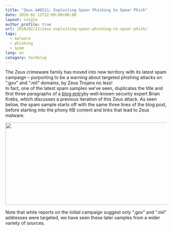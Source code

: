 ```yaml
---
title: "Zeus &#8211; Exploiting Spear Phishing to Spear Phish"
date: 2010-02-12T22:09:00+00:00
layout: single
author_profile: true
url: 2010/02/12/zeus-exploiting-spear-phishing-to-spear-phish/
tags:
  - malware
  - phishing
  - spam
lang: en
category: techblog
---
```

The Zeus crimeware family has moved into new territory with its latest spam campaign &#8211; purporting to be a warning about targeted phishing attacks on “.gov” and “.mil” domains, by Zeus Trojans no less!  
In fact, one of the latest spam samples we’ve seen, duplicates the title and first three paragraphs of a <a href="http://www.krebsonsecurity.com/2010/02/zeus-attack-spoofs-nsa-targets-gov-and-mil/" target="_blank">blog entry</a>by well-known security expert Brian Krebs, which discusses a previous iteration of this Zeus attack. As seen below, the spam sample starts off with the same three lines of the blog post, before starting into the phony KB content and links that lead to Zeus malware.

<div>
  <a href="http://2.bp.blogspot.com/_vaUVXcmC3OI/S3XKNU8l8TI/AAAAAAAAA6w/LR9vBrOAmUM/s1600-h/zbot-spearphish.png" imageanchor="1"><img border="0" height="258" src="http://2.bp.blogspot.com/_vaUVXcmC3OI/S3XKNU8l8TI/AAAAAAAAA6w/LR9vBrOAmUM/s640/zbot-spearphish.png" width="640" /></a>
</div>

Note that while reports on the initial campaign suggest only “.gov” and “.mil” addresses were targeted, we have seen these later samples from a wider variety of sources.